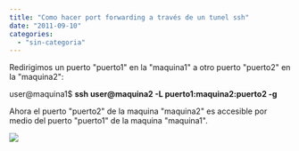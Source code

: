 ```yaml
---
title: "Como hacer port forwarding a través de un tunel ssh"
date: "2011-09-10"
categories: 
  - "sin-categoria"
---
```


Redirigimos un puerto "puerto1" en la "maquina1" a otro puerto "puerto2" en la "maquina2":  
  
user@maquina1$ **ssh user@maquina2 -L puerto1:maquina2:puerto2 -g**  
  
Ahora el puerto "puerto2" de la maquina "maquina2" es accesible por medio del puerto "puerto1" de la maquina "maquina1".

![](https://blogger.googleusercontent.com/tracker/3262098284547378612-3318900979857819167?l=tablondesastre.blogspot.com)

